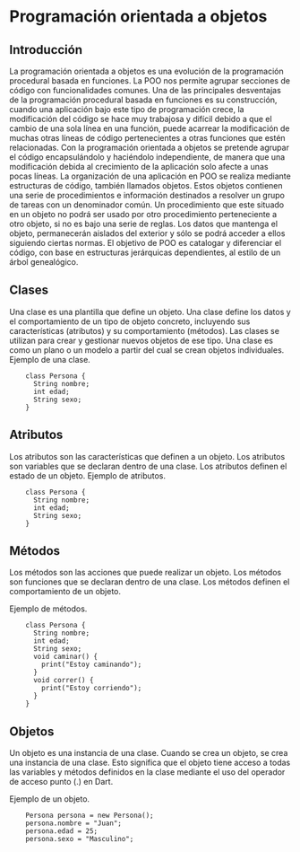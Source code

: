 # Programación orientada a objetos

## Introducción
La programación orientada a objetos es una evolución de la programación procedural basada en funciones. La POO nos permite agrupar secciones de código con funcionalidades comunes.
Una de las principales desventajas de la programación procedural basada en funciones es su construcción, cuando una aplicación bajo este tipo de programación crece, la modificación del código se hace muy trabajosa y difícil debido a que el cambio de una sola línea en una función, puede acarrear la modificación de muchas otras líneas de código pertenecientes a otras funciones que estén relacionadas.
Con la programación orientada a objetos se pretende agrupar el código encapsulándolo y haciéndolo independiente, de manera que una modificación debida al crecimiento de la aplicación solo afecte a unas pocas líneas.
La organización de una aplicación en POO se realiza mediante estructuras de código, también llamados objetos. Estos objetos contienen una serie de procedimientos e información destinados a resolver un grupo de tareas con un denominador común. Un procedimiento que este situado en un objeto no podrá ser usado por otro procedimiento perteneciente a otro objeto, si no es bajo una serie de reglas. Los datos que mantenga el objeto, permanecerán aislados del exterior y sólo se podrá acceder a ellos siguiendo ciertas normas.
El objetivo de POO es catalogar y diferenciar el código, con base en estructuras jerárquicas dependientes, al estilo de un árbol genealógico.

## Clases
Una clase es una plantilla que define un objeto. Una clase define los datos y el comportamiento de un tipo de objeto concreto, incluyendo sus características (atributos) y su comportamiento (métodos). Las clases se utilizan para crear y gestionar nuevos objetos de ese tipo. Una clase es como un plano o un modelo a partir del cual se crean objetos individuales.
Ejemplo de una clase.

```
    class Persona {
      String nombre;
      int edad;
      String sexo;
    }
```
## Atributos
Los atributos son las características que definen a un objeto. Los atributos son variables que se declaran dentro de una clase. Los atributos definen el estado de un objeto.
Ejemplo de atributos.
```
    class Persona {
      String nombre;
      int edad;
      String sexo;
    }
```

## Métodos
Los métodos son las acciones que puede realizar un objeto. Los métodos son funciones que se declaran dentro de una clase. Los métodos definen el comportamiento de un objeto.

Ejemplo de métodos.
```
    class Persona {
      String nombre;
      int edad;
      String sexo;
      void caminar() {
        print("Estoy caminando");
      }
      void correr() {
        print("Estoy corriendo");
      }
    }
```
## Objetos
Un objeto es una instancia de una clase. Cuando se crea un objeto, se crea una instancia de una clase. Esto significa que el objeto tiene acceso a todas las variables y métodos definidos en la clase mediante el uso del operador de acceso punto (.) en Dart.

Ejemplo de un objeto.
```
    Persona persona = new Persona();
    persona.nombre = "Juan";
    persona.edad = 25;
    persona.sexo = "Masculino";
```
